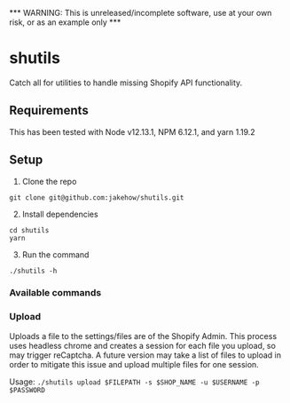 
*** WARNING: This is unreleased/incomplete software, use at your own risk, or as an example only ***

# shutils

Catch all for utilities to handle missing Shopify API functionality.

## Requirements

This has been tested with Node v12.13.1, NPM 6.12.1, and yarn 1.19.2

## Setup

1. Clone the repo

```shell
git clone git@github.com:jakehow/shutils.git
```

2. Install dependencies

```shell
cd shutils
yarn
```

3. Run the command

```shell
./shutils -h
```

### Available commands

### Upload

Uploads a file to the settings/files are of the Shopify Admin.  This process uses headless chrome and creates a session for each file you upload, so may trigger reCaptcha.  A future version may take a list of files to upload in order to mitigate this issue and upload multiple files for one session.

Usage: `./shutils upload $FILEPATH -s $SHOP_NAME -u $USERNAME -p $PASSWORD`


